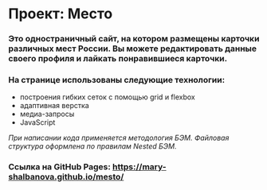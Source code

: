 # Проект: Место

### Это одностраничный сайт, на котором размещены карточки различных мест России. Вы можете редактировать данные своего профиля и лайкать понравившиеся карточки.
### На странице использованы следующие технологии:
* построения гибких сеток с помощью grid и flexbox
* адаптивная верстка
* медиа-запросы
* JavaScript

*При написании кода применяется методология БЭМ.
Файловая структура оформлена по правилам Nested БЭМ.*
### Ссылка на GitHub Pages: https://mary-shalbanova.github.io/mesto/

